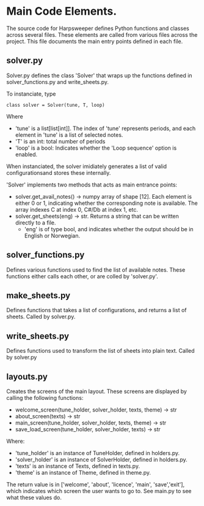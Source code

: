 # Main Code Elements. 

The source code for Harpsweeper defines Python functions and classes across several files. These elements are called from various files across the project. 
This file documents the main entry points defined in each file. 

## solver.py
Solver.py defines the class 'Solver' that wraps up the functions defined in solver_functions.py and write_sheets.py. 

To instanciate, type
```
class solver = Solver(tune, T, loop)
```
Where
 - 'tune' is a list[list[int]]. The index of 'tune' represents periods, and each element in 'tune' is a list of selected notes.
 - 'T' is an int: total number of periods
 - 'loop' is a bool: Indicates whether the 'Loop sequence' option is enabled. 

When instanciated, the solver imidiately generates a list of valid configurationsand stores these internally. 

'Solver' implements two methods that acts as main entrance points: 
 - solver.get_avail_notes() -> numpy array of shape [12]. Each element is either 0 or 1, indicating whether the corresponding note is available. The array indexes C at index 0, C#/Db at index 1, etc. 
 - solver.get_sheets(eng) -> str. Returns a string that can be written directly to a file.
   - 'eng' is of type bool, and indicates whether the output should be in English or Norwegian.

## solver_functions.py

Defines various functions used to find the list of available notes. These functions either calls each other, or are colled by 'solver.py'.

## make_sheets.py

Defines functions that takes a list of configurations, and returns a list of sheets. Called by solver.py.

## write_sheets.py

Defines functions used to transform the list of sheets into plain text. Called by solver.py

## layouts.py

Creates the screens of the main layout. These screens are displayed by calling the following functions: 
 - welcome_screen(tune_holder, solver_holder, texts, theme) -> str
 - about_screen(texts) -> str
 - main_screen(tune_holder, solver_holder, texts, theme) -> str
 - save_load_screen(tune_holder, solver_holder, texts) -> str

Where: 
 - 'tune_holder' is an instance of TuneHolder, defined in holders.py.
 - 'solver_holder' is an instance of SolverHolder, defined in holders.py.
 - 'texts' is an instance of Texts, defined in texts.py.
 - 'theme' is an instance of Theme, defined in theme.py.

The return value is in ['welcome', 'about', 'licence', 'main', 'save','exit'], which indicates which screen the user wants to go to. See main.py to see what these values do. 

